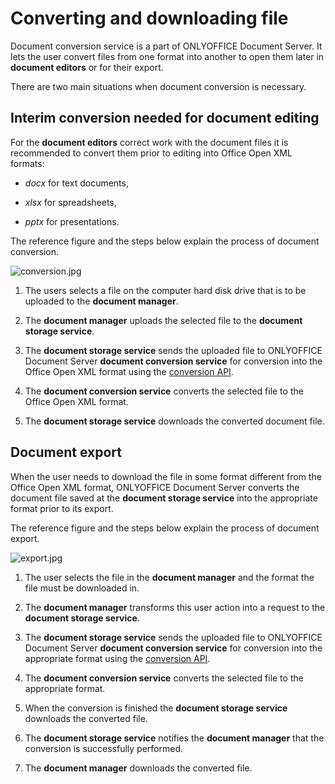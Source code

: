 # Converting and downloading file

Document conversion service is a part of ONLYOFFICE Document Server. It lets the user convert files from one format into another to open them later in **document editors** or for their export.

There are two main situations when document conversion is necessary.

## Interim conversion needed for document editing

For the **document editors** correct work with the document files it is recommended to convert them prior to editing into Office Open XML formats:

* *docx* for text documents,

* *xlsx* for spreadsheets,

* *pptx* for presentations.

The reference figure and the steps below explain the process of document conversion.

![conversion.jpg](/content/img/editor/conversion.jpg)

1. The users selects a file on the computer hard disk drive that is to be uploaded to the **document manager**.

2. The **document manager** uploads the selected file to the **document storage service**.

3. The **document storage service** sends the uploaded file to ONLYOFFICE Document Server **document conversion service** for conversion into the Office Open XML format using the [conversion API](/editors/conversionapi).

4. The **document conversion service** converts the selected file to the Office Open XML format.

5. The **document storage service** downloads the converted document file.

## Document export

When the user needs to download the file in some format different from the Office Open XML format, ONLYOFFICE Document Server converts the document file saved at the **document storage service** into the appropriate format prior to its export.

The reference figure and the steps below explain the process of document export.

![export.jpg](/content/img/editor/export.jpg)

1. The user selects the file in the **document manager** and the format the file must be downloaded in.

2. The **document manager** transforms this user action into a request to the **document storage service**.

3. The **document storage service** sends the uploaded file to ONLYOFFICE Document Server **document conversion service** for conversion into the appropriate format using the [conversion API](/editors/conversionapi).

4. The **document conversion service** converts the selected file to the appropriate format.

5. When the conversion is finished the **document storage service** downloads the converted file.

6. The **document storage service** notifies the **document manager** that the conversion is successfully performed.

7. The **document manager** downloads the converted file.
